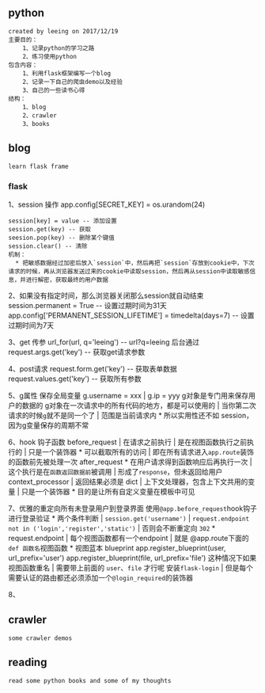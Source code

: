 ## python
    created by leeing on 2017/12/19
    主要目的：
        1、记录python的学习之路
        2、练习使用python
    包含内容：
        1、利用flask框架编写一个blog
        2、记录一下自己的爬虫demo以及经验
        3、自己的一些读书心得
    结构：
        1、blog
        2、crawler
        3、books

## blog
    learn flask frame

### flask
1、session 操作
    app.config[SECRET_KEY] = os.urandom(24)

    session[key] = value -- 添加设置
    session.get(key) -- 获取
    seesion.pop(key) -- 删除某个键值
    session.clear() -- 清除
    机制：
      * 把敏感数据经过加密后放入`session`中，然后再把`session`存放到cookie中，下次请求的时候，再从浏览器发送过来的cookie中读取session，然后再从session中读取敏感信息，并进行解密，获取最终的用户数据

2、如果没有指定时间，那么浏览器关闭那么session就自动结束
    session.permanent = True -- 设置过期时间为31天
    app.config['PERMANENT_SESSION_LIFETIME'] = timedelta(days=7) -- 设置过期时间为7天

3、get 传参
    url_for(url, q='leeing') -- url?q=leeing
    后台通过
    request.args.get('key') -- 获取get请求参数

4、post请求
    request.form.get('key') -- 获取表单数据
    request.values.get('key') -- 获取所有参数

5、g属性 保存全局变量
    g.username = xxx  |  g.ip = yyy
    g对象是专门用来保存用户的数据的
    g对象在一次请求中的所有代码的地方，都是可以使用的  |  当你第二次请求的时候`g`就不是同一个了 |  范围是当前请求内
      * 所以实用性还不如 session，因为g变量保存的周期不常

6、hook 钩子函数
    before_request  | 在请求之前执行  | 是在视图函数执行之前执行的  |  只是一个装饰器
      * 可以截取所有的访问 | 即在所有请求进入`app.route`装饰的函数前先被处理一次
    after_request
      * 在用户请求得到函数响应后再执行一次 | 这个执行是在`函数返回数据前`被调用  | 形成了`response`，但未返回给用户
    context_processor  | 返回结果必须是 dict  | 上下文处理器，包含上下文共用的变量  |  只是一个装饰器
      * 目的是让所有自定义变量在模板中可见

7、优雅的重定向所有未登录用户到登录界面
    使用`@app.before_request`hook钩子进行登录验证
      * 两个条件判断  | `session.get('username')`  |  `request.endpoint not in ('login','register','static')`  | 否则会不断重定向 `302`
      * request.endpoint | 每个视图函数都有一个endpoint  |  就是 @app.route下面的 `def 函数名`视图函数
      * 视图蓝本 blueprint
        app.register_blueprint(user, url_prefix='user')
        app.register_blueprint(file, url_prefix='file')
        这种情况下如果视图函数重名  |  需要带上前面的 `user`、`file` 才行呢
    安装`flask-login` |  但是每个需要认证的路由都还必须添加一个`@login_required`的装饰器

8、

## crawler
    some crawler demos

## reading
    read some python books and some of my thoughts
